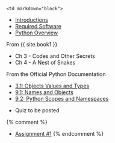 	<td markdown="block">
* [Introductions](slides/01/intro.html)
* [Required Software](slides/01/required-software.html)
* [Python Overview](slides/01/python-overview.html)

<!--
* [First Java Program](slides/01/first-java.html)
-->
</td>
	<td markdown="block">

From {{ site.book1 }}

* Ch 3 - Codes and Other Secrets
* Ch 4 - A Nest of Snakes

From the Official Python Documentation

* [3.1: Objects Values and Types](https://docs.python.org/3.5/reference/datamodel.html#objects-values-and-types)
* [9.1: Names and Objects](https://docs.python.org/3/tutorial/classes.html#a-word-about-names-and-objects)
* [9.2: Python Scopes and Namespaces](https://docs.python.org/3/tutorial/classes.html#python-scopes-and-namespaces)
</td>
	<td markdown="block">

* Quiz to be posted

{% comment %}
* [Assignment #1](assignments/hw01.html)
{% endcomment %}
</td>
